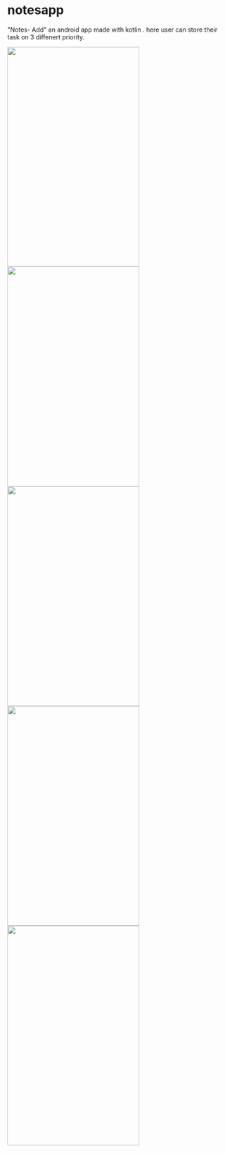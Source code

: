 # notesapp

"Notes- Add" an android app made with kotlin .
here user can store their task on 3 diffenert priority.



<img src="https://user-images.githubusercontent.com/72352873/134769424-a8beacfe-69e7-4a17-b6c6-6cea76397fb7.jpg" width="300" height="500" >     <img src="https://user-images.githubusercontent.com/72352873/134768849-9caed7e3-63a3-4c2a-a353-3462b36a7faf.jpg" width="300" height="500">   
<img src="https://user-images.githubusercontent.com/72352873/134768867-79d8b8b9-d355-4304-a844-bf0dcf830ae3.jpg" width="300" height="500">   <img src="https://user-images.githubusercontent.com/72352873/134768878-083a5b9a-e16a-406b-bc58-5b9f11a51d60.jpg" width="300" height="500"> <img src="https://user-images.githubusercontent.com/72352873/134769497-2dfdf666-5954-47e5-9a69-1092246791ad.jpg"  width="300" height="500">
